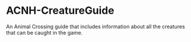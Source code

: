 # ACNH-CreatureGuide
An Animal Crossing guide that includes information about all the creatures that can be caught in the game.
